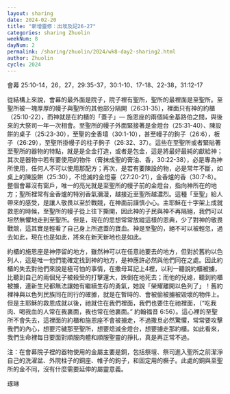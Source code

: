 ```yaml
---
layout: sharing
date: 2024-02-20
title: "新增靈修：出埃及記26-27"
categories: sharing Zhuolin
weekNum: 8
dayNum: 2
permalink: /sharing/zhuolin/2024/wk8-day2-sharing2.html
author: Zhuolin
cycle: 2024
---  
```


會幕
25:10-14，26，27，29:35-37，30:1-10、17-18、22-38，31:12-17

從結構上來說，會幕的最外面是院子，院子裡有聖所，聖所的最裡面是至聖所。至聖所被一塊厚厚的幔子與聖所的其他部分隔開（26:31-35），裡面只有神的約櫃（25:10-22），而神就是在約櫃的「蓋子」— 施恩座的兩個純金基路伯之間，與後來的大祭司一年一次相會。至聖所的幔子外面緊接著是金燈台（25:31-40）、陳設餅的桌子（25:23-30），至聖的金香壇（30:1-10），甚至幔子的鉤子（26:6），板子（26:29），至聖所掛幔子的柱子鉤子（26:32、37）。這些在至聖所或者緊貼著至聖所的器物的特點，就是是全金打造，或者是包金，這是將最好最純的獻給神；其次是器物中若有要使用的物件（膏抹成聖的膏油、香，30:22-38），必是專為神所使用，任何人不可以使用那配方；再次，是若有要陳設的物，必是常年不斷，如桌上的陳設餅（25:30），不熄滅的金燈臺（27:20-21），金香爐的香（30:7-8）。整個會幕沒有窗戶，唯一的亮光就是至聖所的幔子前的金燈台，指向神所在的地方；聖所裡常有金香爐的特別香氣瀰漫，越接近至聖所越濃烈。這種「至聖」給人帶來的感受，是讓人敬畏以至於戰競，在神面前謹慎小心。主耶穌在十字架上成就救恩的時候，至聖所的幔子從上往下撕開，因此神的子民與神不再隔絕，我們可以坦然無懼地走到至聖所。但是，現在的思想常常放縱這樣的恩典，少了對神的敬畏戰競，這其實是輕看了自己身上所遮蓋的寶血。神是至聖的，絕不可以被輕忽，過去如此，現在也是如此，將來在新天新地也是如此。

約櫃的施恩座是神停留的地方，雖然神可以在任意祂要去的地方，但對於舊約以色列人，這是唯一他們能確定找到神的地方，是神應許必然與他們同在之處。因此約櫃的失去對他們來說是極可怕的事情，在撒母耳記上4裡，以利一聽說約櫃被擄，比聽到自己的兩個兒子被殺受的打擊還大，跌倒在地死去；而他的兒媳，聽到約櫃被擄，連新生兒都無法讓她有繼續生存的勇氣，她說「榮耀離開以色列了」！舊約裡神與以色列民族同在同行的確據，就是在暫時的、會被偷被擄被毀壞的物件上。但是主耶穌的救恩成就以後，祂就住在我們裡面，我們也要住在祂裡面，（“吃我肉、喝我血的人常在我裏面，我也常在他裏面。” 約翰福音‬ ‭6:56）。這心裡的至聖所不會失去，這裡面的約櫃和施恩座不會被擄走，不過撒旦必然驚懼，常常要攻擊我們的內心，想要污穢那至聖所，想要熄滅金燈台，想要擄走那約櫃。如此看來，我們生命裡每日要面對順服肉體和順服聖靈的掙扎，真是再‬正常不過。

注：在會幕院子裡的器物使用的金屬主要是銅，包括祭壇、祭司進入聖所之前潔淨自己的洗濯盆、外院柱子的銅座、帷子的鉤子，和固定用的橛子。此處的銅與至聖所的金不同，沒有什麼需要延伸的屬靈意義。

琢琳
